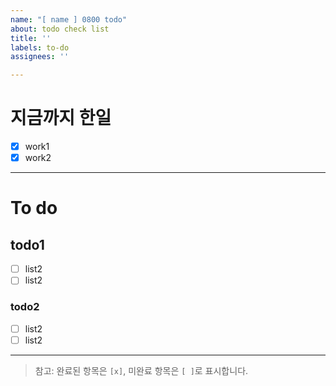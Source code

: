 ```yaml
---
name: "[ name ] 0800 todo"
about: todo check list
title: ''
labels: to-do
assignees: ''

---
```


# 지금까지 한일

- [x] work1
- [x] work2

---

# To do 

## todo1
- [ ] list2
- [ ] list2

### todo2
- [ ] list2
- [ ] list2

---

> 참고: 완료된 항목은 `[x]`, 미완료 항목은 `[ ]`로 표시합니다.
